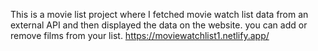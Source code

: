 This is a movie list project where I fetched movie watch list data from an external API and then displayed the data on the website. you can add or remove films from your list.                                                                                                     https://moviewatchlist1.netlify.app/      
 
